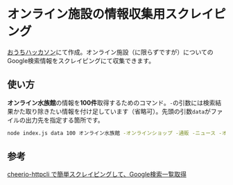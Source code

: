 # オンライン施設の情報収集用スクレイピング

[おうちハッカソン](https://connpass.com/event/174573/)にて作成。オンライン施設（に限らずですが）についてのGoogle検索情報をスクレイピングにて収集できます。

## 使い方

**オンライン水族館**の情報を**100件**取得するためのコマンド。`-`の引数には検索結果かた取り除きたい情報を付け足しています（省略可）。先頭の引数`data`がファイルの出力先を指定する箇所です。

```bash
node index.js data 100 オンライン水族館 -オンラインショップ -通販 -ニュース -オンラインストア
```

## 参考

[cheerio-httpcli で簡単スクレイピングして、Google検索一覧取得](https://qiita.com/hoshimado/items/32a29974f1edfb0ddf83)